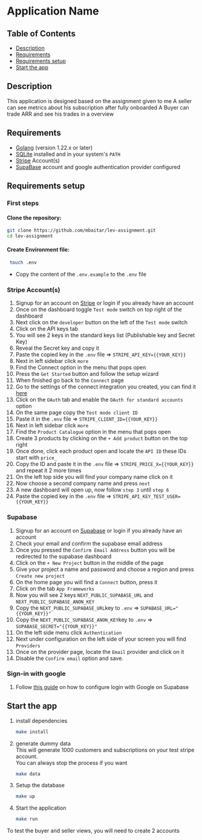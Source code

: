 # Application Name

## Table of Contents
- [Description](#description)
- [Requirements](#requirements)
- [Requirements setup](#installation)
- [Start the app](#configuration)

## Description
This application is designed based on the assignment given to me
A seller can see metrics about his subscription after fully onboarded
A Buyer can trade ARR and see his trades in a overview

## Requirements
- [Golang](https://golang.org/dl/) (version 1.22.x or later)
- [SQLite](https://www.sqlite.org/download.html) installed and in your system's `PATH`
- [Stripe](https://dashboard.stripe.com/register) Account(s)
- [SupaBase](https://supabase.com/) account and google authentication provider configured

## Requirements setup
### First steps
#### Clone the repository:
   ```bash
   git clone https://github.com/mbaitar/lev-assignment.git
   cd lev-assignment
   ```
#### Create Environment file:
   ```bash
    touch .env
   ```
* Copy the content of the `.env.example` to the `.env` file

### Stripe Account(s)
1. Signup for an account on [Stripe](https://dashboard.stripe.com/register) or login if you already have an account
2. Once on the dashboard toggle `Test mode` switch on top right of the dashboard
3. Next click on the `developer` button on the left of the `Test mode` switch
4. Click on the API keys tab
5. You will see 2 keys in the standard keys list (Publishable key and Secret Key)
6. Reveal the Secret key and copy it 
7. Paste the copied key in the `.env` file => `STRIPE_API_KEY={{YOUR_KEY}}`
8. Next in left sidebar click `more`
9. Find the Connect option in the menu that pops open 
10. Press the `Get Started` button and follow the setup wizard 
11. When finished go back to the `Connect` page 
12. Go to the settings of the connect integration you created, you can find it [here](https://dashboard.stripe.com/test/settings/connect/onboarding-options/oauth)
13. Click on the `OAuth` tab and enable the `OAuth for standard accounts` option 
14. On the same page copy the `Test mode client ID`
15. Paste it in the `.env` file => `STRIPE_CLIENT_ID={{YOUR_KEY}}`
16. Next in left sidebar click `more`
17. Find the `Product Catalogue` option in the menu that pops open
18. Create 3 products by clicking on the `+ Add product` button on the top right
19. Once done, click each product open and locate the `API ID` these IDs start with `price_`
20. Copy the ID and paste it in the `.env` file => `STRIPE_PRICE_X={{YOUR_KEY}}` and repeat it 2 more times
21. On the left top side you will find your company name click on it 
22. Now choose a second company name and press `next`
23. A new dashboard will open up, now follow `step 3` until `step 6`
24. Paste the copied key in the `.env` file => `STRIPE_API_KEY_TEST_USER={{YOUR_KEY}}`

### Supabase
1. Signup for an account on [Supabase](https://supabase.com/dashboard/sign-up) or login if you already have an account
2. Check your email and confirm the supabase email address
3. Once you pressed the `Confirm Email Address` button you will be redirected to the supabase dashboard
4. Click on the `+ New Project` button in the middle of the page
5. Give your project a name and password and choose a region and press `Create new project`
6. On the home page you will find a `Connect` button, press it
7. Click on the tab `App Frameworks`
8. Now you will see 2 keys `NEXT_PUBLIC_SUPABASE_URL` and `NEXT_PUBLIC_SUPABASE_ANON_KEY`
9. Copy the `NEXT_PUBLIC_SUPABASE_URL`key to `.env` => `SUPABASE_URL="{{YOUR_KEY}}"`
10. Copy the `NEXT_PUBLIC_SUPABASE_ANON_KEY`key to `.env` => `SUPABASE_SECRET="{{YOUR_KEY}}"`
11. On the left side menu click `Authentication`
12. Next under configuration on the left side of your screen you will find `Providers`
13. Once on the provider page, locate the `Email` provider and click on it
14. Disable the `Confirm email` option and save.


### Sign-in with google
1. Follow [this guide](https://supabase.com/docs/guides/auth/social-login/auth-google) on how to configure login with Google on Supabase

## Start the app
1. install dependencies
    ```bash
    make install
   ```
2. generate dummy data  
This will generate 1000 customers and subscriptions on your test stripe account.  
You can always stop the process if you want
    ```bash
    make data
   ```
3. Setup the database
    ```bash
    make up
   ```

4. Start the application
    ```bash
    make run
   ```
To test the buyer and seller views, you will need to create 2 accounts